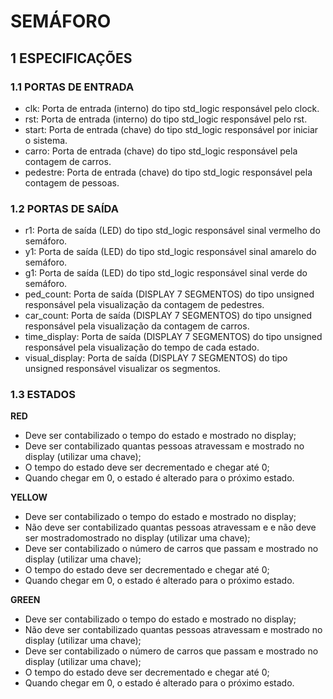 # SEMÁFORO
## 1 ESPECIFICAÇÕES

### 1.1 PORTAS DE ENTRADA
 - clk: Porta de entrada (interno) do tipo std_logic responsável pelo clock. 
 - rst: Porta de entrada (interno) do tipo std_logic responsável pelo rst. 
 - start: Porta de entrada (chave) do tipo std_logic responsável por iniciar o sistema. 
 - carro: Porta de entrada (chave) do tipo std_logic responsável pela contagem de carros. 
 - pedestre: Porta de entrada (chave) do tipo std_logic responsável pela contagem de pessoas. 

### 1.2 PORTAS DE SAÍDA
 - r1: Porta de saída (LED) do tipo std_logic responsável sinal vermelho do semáforo.
 - y1: Porta de saída (LED) do tipo std_logic responsável sinal amarelo do semáforo.
 - g1: Porta de saída (LED) do tipo std_logic responsável sinal verde do semáforo.
 - ped_count: Porta de saída (DISPLAY 7 SEGMENTOS) do tipo unsigned responsável pela visualização da contagem de pedestres.
 - car_count: Porta de saída (DISPLAY 7 SEGMENTOS) do tipo unsigned responsável pela visualização da contagem de carros.
 - time_display: Porta de saída (DISPLAY 7 SEGMENTOS) do tipo unsigned responsável pela visualização do tempo de cada estado.
 - visual_display: Porta de saída (DISPLAY 7 SEGMENTOS) do tipo unsigned responsável visualizar os segmentos.


### 1.3 ESTADOS

**RED**
 - Deve ser contabilizado o tempo do estado e mostrado no display;
 - Deve ser contabilizado quantas pessoas atravessam e mostrado no display (utilizar uma chave);
 - O tempo do estado deve ser decrementado e chegar até 0;
 - Quando chegar em 0, o estado é alterado para o próximo estado.

**YELLOW**
 - Deve ser contabilizado o tempo do estado e mostrado no display;
 - Não deve  ser contabilizado quantas pessoas atravessam e e não deve ser mostradomostrado no display (utilizar uma chave);
 - Deve  ser contabilizado o número de carros que passam e mostrado no display (utilizar uma chave);
 - O tempo do estado deve ser decrementado e chegar até 0;
 - Quando chegar em 0, o estado é alterado para o próximo estado.

**GREEN**
 - Deve ser contabilizado o tempo do estado e mostrado no display;
 - Não deve  ser contabilizado quantas pessoas atravessam e mostrado no display (utilizar uma chave);
 - Deve  ser contabilizado o número de carros que passam e mostrado no display (utilizar uma chave);
 - O tempo do estado deve ser decrementado e chegar até 0;
 - Quando chegar em 0, o estado é alterado para o próximo estado.





